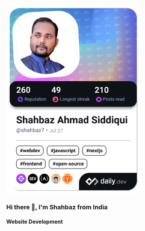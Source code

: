 <a href="https://app.daily.dev/shahbaz7"><img src="./devcard.png" width="356" alt="Shahbaz Ahmad Siddiqui's Dev Card"/></a>

### Hi there 👋, I'm Shahbaz from India
#### Website Development



<!--
**shahbazaldiablo/shahbazaldiablo** is a ✨ _special_ ✨ repository because its `README.md` (this file) appears on your GitHub profile.

Here are some ideas to get you started:

- 🔭 I’m currently working on ...
- 🌱 I’m currently learning ...
- 👯 I’m looking to collaborate on ...
- 🤔 I’m looking for help with ...
- 💬 Ask me about ...
- 📫 How to reach me: ...
- 😄 Pronouns: ...
- ⚡ Fun fact: ...
-->
